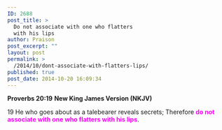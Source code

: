 ```yaml
---
ID: 2688
post_title: >
  Do not associate with one who flatters
  with his lips
author: Praison
post_excerpt: ""
layout: post
permalink: >
  /2014/10/dont-associate-with-flatters-lips/
published: true
post_date: 2014-10-20 16:09:34
---
```

<strong>Proverbs 20:19</strong>
<strong> New King James Version (NKJV)</strong>

19 He who goes about as a talebearer reveals secrets;
Therefore <span style="color: #ff00ff;"><strong>do not associate with one who flatters with his lips</strong></span>.